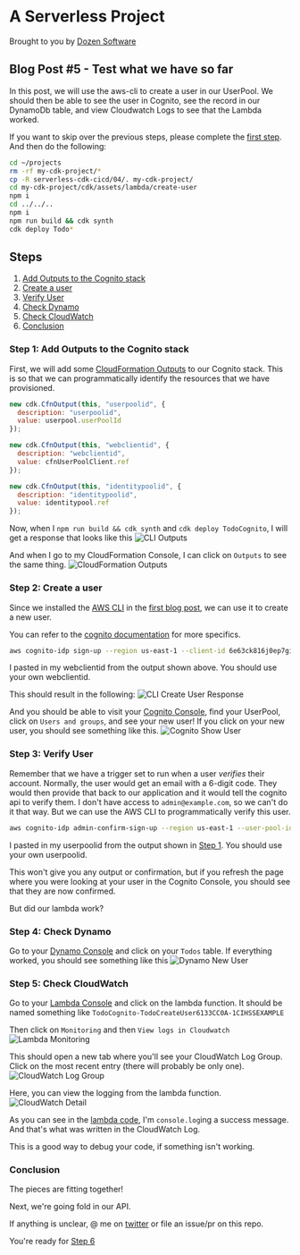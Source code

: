 # A Serverless Project

Brought to you by [Dozen Software](https://dozensoft.com/)

## Blog Post #5 - Test what we have so far

In this post, we will use the aws-cli to create a user in our UserPool. We should then be able to see the user in Cognito, see the record in our DynamoDb table, and view Cloudwatch Logs to see that the Lambda worked.

If you want to skip over the previous steps, please complete the [first step](../01). And then do the following:

```sh
cd ~/projects
rm -rf my-cdk-project/*
cp -R serverless-cdk-cicd/04/. my-cdk-project/
cd my-cdk-project/cdk/assets/lambda/create-user
npm i
cd ../../..
npm i
npm run build && cdk synth
cdk deploy Todo*
```

## Steps

1. [Add Outputs to the Cognito stack](#outputs)
1. [Create a user](#create-user)
1. [Verify User](#verify-user)
1. [Check Dynamo](#dynamo)
1. [Check CloudWatch](#cloudwatch)
1. [Conclusion](#conclusion)

### Step 1: Add Outputs to the Cognito stack <a name="outputs"></a>

First, we will add some [CloudFormation Outputs](https://docs.aws.amazon.com/AWSCloudFormation/latest/UserGuide/outputs-section-structure.html) to our Cognito stack. This is so that we can programmatically identify the resources that we have provisioned.

```js
new cdk.CfnOutput(this, "userpoolid", {
  description: "userpoolid",
  value: userpool.userPoolId
});

new cdk.CfnOutput(this, "webclientid", {
  description: "webclientid",
  value: cfnUserPoolClient.ref
});

new cdk.CfnOutput(this, "identitypoolid", {
  description: "identitypoolid",
  value: identitypool.ref
});
```

Now, when I `npm run build && cdk synth` and `cdk deploy TodoCognito`, I will get a response that looks like this
![CLI Outputs](../images/19_CLI_Outputs.png)

And when I go to my CloudFormation Console, I can click on `Outputs` to see the same thing.
![CloudFormation Outputs](../images/20_CloudFormation_Outputs.png)

### Step 2: Create a user <a name="create-user"></a>

Since we installed the [AWS CLI](https://docs.aws.amazon.com/cli) in the [first blog post](../01#setup-cli), we can use it to create a new user.

You can refer to the [cognito documentation](https://docs.aws.amazon.com/cli/latest/reference/cognito-idp/index.html) for more specifics.

```sh
aws cognito-idp sign-up --region us-east-1 --client-id 6e63ck816j0ep7gi5n1fbtsp6b --username admin@example.com --password Passw0rd! --user-attributes '[{"Name":"custom:first_name","Value":"Admin"},{"Name":"custom:last_name","Value":"Istrator"}]'
```

I pasted in my webclientid from the output shown above. You should use your own webclientid.

This should result in the following:
![CLI Create User Response](../images/21_CLI_Create_User_Response.png)

And you should be able to visit your [Cognito Console](https://console.aws.amazon.com/cognito/users/?region=us-east-1), find your UserPool, click on `Users and groups`, and see your new user! If you click on your new user, you should see something like this.
![Cognito Show User](../images/22_Cognito_Show_User.png)

### Step 3: Verify User <a name="verify-user"></a>

Remember that we have a trigger set to run when a user _verifies_ their account. Normally, the user would get an email with a 6-digit code. They would then provide that back to our application and it would tell the cognito api to verify them.
I don't have access to `admin@example.com`, so we can't do it that way. But we can use the AWS CLI to programmatically verify this user.

```sh
aws cognito-idp admin-confirm-sign-up --region us-east-1 --user-pool-id us-east-1_KnrxxXaDj --username admin@example.com
```

I pasted in my userpoolid from the output shown in [Step 1](#outputs). You should use your own userpoolid.

This won't give you any output or confirmation, but if you refresh the page where you were looking at your user in the Cognito Console, you should see that they are now confirmed.

But did our lambda work?

### Step 4: Check Dynamo <a name="dynamo"></a>

Go to your [Dynamo Console](https://console.aws.amazon.com/dynamodb/home?region=us-east-1#tables:) and click on your `Todos` table. If everything worked, you should see something like this
![Dynamo New User](../images/23_Dynamo_New_User.png)

### Step 5: Check CloudWatch <a href="cloudwatch"></a>

Go to your [Lambda Console](https://console.aws.amazon.com/lambda/home?region=us-east-1#/functions) and click on the lambda function. It should be named something like `TodoCognito-TodoCreateUser6133CC0A-1CIHSSEXAMPLE`

Then click on `Monitoring` and then `View logs in Cloudwatch`
![Lambda Monitoring](../images/24_Lambda_Monitoring.png)

This should open a new tab where you'll see your CloudWatch Log Group. Click on the most recent entry (there will probably be only one).
![CloudWatch Log Group](../images/25_CloudWatch_Log_Group.png)

Here, you can view the logging from the lambda function.
![CloudWatch Detail](../images/26_CloudWatch_Detail.png)

As you can see in the [lambda code](cdk/assets/lambda/createuer/index.ts#L23), I'm `console.log`ing a success message. And that's what was written in the CloudWatch Log.

This is a good way to debug your code, if something isn't working.

### Conclusion <a name="conclusion"></a>

The pieces are fitting together!

Next, we're going fold in our API.

If anything is unclear, @ me on [twitter](https://twitter.com/murribu) or file an issue/pr on this repo.

You're ready for [Step 6](../06)

